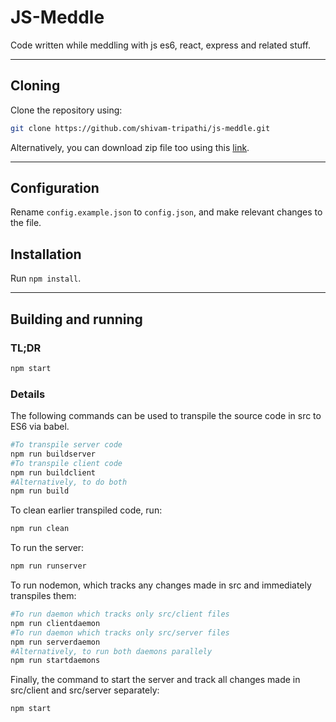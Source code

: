 JS-Meddle
======

Code written while meddling with js es6, react, express and related stuff.

--------------------------------------------------------------------------------
## Cloning

Clone the repository using:

```bash
git clone https://github.com/shivam-tripathi/js-meddle.git
```

Alternatively, you can download zip file too using this [link](https://github.com/shivam-tripathi/js-meddle.git/archive/master.zip).

--------------------------------------------------------------------------------

## Configuration

Rename `config.example.json` to `config.json`, and make relevant changes to the file.

## Installation

Run `npm install`.

--------------------------------------------------------------------------------

## Building and running

### TL;DR

```bash
npm start
```
### Details

The following commands can be used to transpile the source code in src to ES6 via babel.
```bash
#To transpile server code
npm run buildserver
#To transpile client code
npm run buildclient
#Alternatively, to do both
npm run build
```

To clean earlier transpiled code, run:
```bash
npm run clean
```

To run the server:
```bash
npm run runserver
```

To run nodemon, which tracks any changes made in src and immediately transpiles them:
```bash
#To run daemon which tracks only src/client files
npm run clientdaemon
#To run daemon which tracks only src/server files
npm run serverdaemon
#Alternatively, to run both daemons parallely
npm run startdaemons
```

Finally, the command to start the server and track all changes made in src/client and src/server separately:
```bash
npm start
```